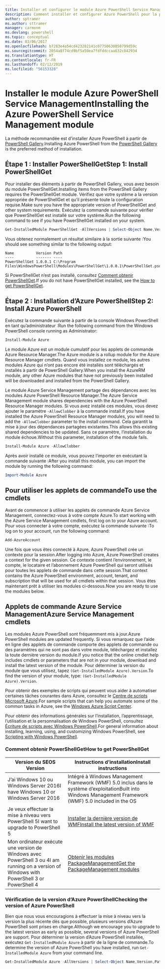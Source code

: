 ```yaml
---
title: Installer et configurer le module Azure PowerShell Service Management | Microsoft Docs
description: Comment installer et configurer Azure PowerShell pour la première utilisation.
author: sptramer
ms.author: sttramer
manager: carmonm
ms.devlang: powershell
ms.topic: conceptual
ms.date: 03/06/2017
ms.openlocfilehash: b7283e4a54cd423282141c07750630050799d59c
ms.sourcegitcommit: 2054a8f74cd9bf5a50ea7fdfddccaa632c842934
ms.translationtype: HT
ms.contentlocale: fr-FR
ms.lasthandoff: 02/12/2019
ms.locfileid: "56153328"
---
```

# <a name="installing-the-azure-powershell-service-management-module"></a><span data-ttu-id="cb5b9-103">Installer le module Azure PowerShell Service Management</span><span class="sxs-lookup"><span data-stu-id="cb5b9-103">Installing the Azure PowerShell Service Management module</span></span>

<span data-ttu-id="cb5b9-104">La méthode recommandée est d’installer Azure PowerShell à partir de [PowerShell Gallery](https://www.powershellgallery.com/).</span><span class="sxs-lookup"><span data-stu-id="cb5b9-104">Installing Azure PowerShell from the [PowerShell Gallery](https://www.powershellgallery.com/) is the preferred method of installation.</span></span>

## <a name="step-1-install-powershellget"></a><span data-ttu-id="cb5b9-105">Étape 1 : Installer PowerShellGet</span><span class="sxs-lookup"><span data-stu-id="cb5b9-105">Step 1: Install PowerShellGet</span></span>

<span data-ttu-id="cb5b9-106">Pour installer des éléments à partir de PowerShell Gallery, vous avez besoin du module PowerShellGet.</span><span class="sxs-lookup"><span data-stu-id="cb5b9-106">Installing items from the PowerShell Gallery requires the PowerShellGet module.</span></span> <span data-ttu-id="cb5b9-107">Vérifiez que votre système a la version appropriée de PowerShellGet et qu’il présente toute la configuration requise.</span><span class="sxs-lookup"><span data-stu-id="cb5b9-107">Make sure you have the appropriate version of PowerShellGet and other system requirements.</span></span> <span data-ttu-id="cb5b9-108">Exécutez la commande suivante pour vérifier que PowerShellGet est installé sur votre système.</span><span class="sxs-lookup"><span data-stu-id="cb5b9-108">Run the following command to see if you have PowerShellGet installed on your system.</span></span>

```powershell
Get-InstalledModule PowerShellGet -AllVersions | Select-Object Name,Version,Path
```

<span data-ttu-id="cb5b9-109">Vous obtenez normalement un résultat similaire à la sortie suivante :</span><span class="sxs-lookup"><span data-stu-id="cb5b9-109">You should see something similar to the following output:</span></span>

```output
Name          Version Path
----          ------- ----
PowerShellGet 1.0.0.1 C:\Program Files\WindowsPowerShell\Modules\PowerShellGet\1.0.0.1\PowerShellGet.psd1
```

<span data-ttu-id="cb5b9-110">Si PowerShellGet n’est pas installé, consultez [Comment obtenir PowerShellGet](#how-to-get-powershellget).</span><span class="sxs-lookup"><span data-stu-id="cb5b9-110">If you do not have PowerShellGet installed, see the [How to get PowerShellGet](#how-to-get-powershellget).</span></span>

## <a name="step-2-install-azure-powershell"></a><span data-ttu-id="cb5b9-111">Étape 2 : Installation d’Azure PowerShell</span><span class="sxs-lookup"><span data-stu-id="cb5b9-111">Step 2: Install Azure PowerShell</span></span>

<span data-ttu-id="cb5b9-112">Exécutez la commande suivante à partir de la console Windows PowerShell en tant qu’administrateur :</span><span class="sxs-lookup"><span data-stu-id="cb5b9-112">Run the following command from the Windows PowerShell console running as Administrator:</span></span>

```powershell
Install-Module Azure
```

<span data-ttu-id="cb5b9-113">Le module Azure est un module cumulatif pour les applets de commande Azure Resource Manager.</span><span class="sxs-lookup"><span data-stu-id="cb5b9-113">The Azure module is a rollup module for the Azure Resource Manager cmdlets.</span></span> <span data-ttu-id="cb5b9-114">Quand vous installez ce module, les autres modules Azure qui n’ont pas encore été installés sont téléchargés et installés à partir de PowerShell Gallery.</span><span class="sxs-lookup"><span data-stu-id="cb5b9-114">When you install the AzureRM module, any other Azure modules that have not previously been installed will be downloaded and installed from the PowerShell Gallery.</span></span>

<span data-ttu-id="cb5b9-115">Le module Azure Service Management partage des dépendances avec les modules Azure PowerShell Resource Manager.</span><span class="sxs-lookup"><span data-stu-id="cb5b9-115">The Azure Service Management module shares dependencies with the Azure PowerShell Resource Manager modules.</span></span> <span data-ttu-id="cb5b9-116">Si vous avez installé ces modules, vous devez ajouter le paramètre `-AllowClobber` à la commande install.</span><span class="sxs-lookup"><span data-stu-id="cb5b9-116">If you have installed the Azure PowerShell Resource Manager modules, you will need to add the `-AllowClobber` parameter to the install command.</span></span> <span data-ttu-id="cb5b9-117">Cela garantit la mise à jour des dépendances partagées existantes.</span><span class="sxs-lookup"><span data-stu-id="cb5b9-117">This allows this existing shared dependencies to be updated.</span></span> <span data-ttu-id="cb5b9-118">Sans ce paramètre, l’installation du module échoue.</span><span class="sxs-lookup"><span data-stu-id="cb5b9-118">Without this parameter, installation of the module fails.</span></span>

```powershell
Install-Module Azure -AllowClobber
```

<span data-ttu-id="cb5b9-119">Après avoir installé ce module, vous pouvez l’importer en exécutant la commande suivante :</span><span class="sxs-lookup"><span data-stu-id="cb5b9-119">After you install this module, you can import the module by running the following command:</span></span>

```powershell
Import-Module Azure
```

## <a name="to-use-the-cmdlets"></a><span data-ttu-id="cb5b9-120">Pour utiliser les applets de commande</span><span class="sxs-lookup"><span data-stu-id="cb5b9-120">To use the cmdlets</span></span>

<span data-ttu-id="cb5b9-121">Avant de commencer à utiliser les applets de commande Azure Service Management, connectez-vous à votre compte Azure.</span><span class="sxs-lookup"><span data-stu-id="cb5b9-121">To start working with the Azure Service Management cmdlets, first log on to your Azure account.</span></span> <span data-ttu-id="cb5b9-122">Pour vous connecter à votre compte, exécutez la commande suivante :</span><span class="sxs-lookup"><span data-stu-id="cb5b9-122">To log on to your account, run the following command:</span></span>

```powershell
Add-AzureAccount
```

<span data-ttu-id="cb5b9-123">Une fois que vous êtes connecté à Azure, Azure PowerShell crée un contexte pour la session.</span><span class="sxs-lookup"><span data-stu-id="cb5b9-123">After logging into Azure, Azure PowerShell creates a context for the given session.</span></span> <span data-ttu-id="cb5b9-124">Ce contexte contient l’environnement, le compte, le locataire et l’abonnement Azure PowerShell qui seront utilisés pour toutes les applets de commande dans cette session.</span><span class="sxs-lookup"><span data-stu-id="cb5b9-124">That context contains the Azure PowerShell environment, account, tenant, and subscription that will be used for all cmdlets within that session.</span></span> <span data-ttu-id="cb5b9-125">Vous êtes maintenant prêt à utiliser les modules ci-dessous.</span><span class="sxs-lookup"><span data-stu-id="cb5b9-125">Now you are ready to use the modules below.</span></span>

## <a name="azure-service-management-cmdlets"></a><span data-ttu-id="cb5b9-126">Applets de commande Azure Service Management</span><span class="sxs-lookup"><span data-stu-id="cb5b9-126">Azure Service Management cmdlets</span></span>

<span data-ttu-id="cb5b9-127">Les modules Azure PowerShell sont fréquemment mis à jour.</span><span class="sxs-lookup"><span data-stu-id="cb5b9-127">Azure PowerShell modules are updated frequently.</span></span> <span data-ttu-id="cb5b9-128">Si vous remarquez que l’aide en ligne des applets de commande comporte des applets de commande ou des paramètres qui ne sont pas dans votre module, téléchargez et installez la toute dernière version du module.</span><span class="sxs-lookup"><span data-stu-id="cb5b9-128">If you notice that the online cmdlet help includes cmdlets or parameters that are not in your module, download and install the latest version of the module.</span></span> <span data-ttu-id="cb5b9-129">Pour déterminer la version du module que vous utilisez, tapez `(Get-InstalledModule Azure).Version`.</span><span class="sxs-lookup"><span data-stu-id="cb5b9-129">To find the version of your module, type: `(Get-InstalledModule Azure).Version`.</span></span>

<span data-ttu-id="cb5b9-130">Pour obtenir des exemples de scripts qui peuvent vous aider à automatiser certaines tâches courantes dans Azure, consultez le [Centre de scripts Microsoft Azure](http://www.windowsazure.com/documentation/scripts/).</span><span class="sxs-lookup"><span data-stu-id="cb5b9-130">For sample scripts that can help you automate some of the common tasks in Azure, see the [Windows Azure Script Center](http://www.windowsazure.com/documentation/scripts/).</span></span>

<span data-ttu-id="cb5b9-131">Pour obtenir des informations générales sur l’installation, l’apprentissage, l’utilisation et la personnalisation de Windows PowerShell, consultez [Écriture de scripts avec Windows PowerShell](http://go.microsoft.com/fwlink/p/?linkid=320210).</span><span class="sxs-lookup"><span data-stu-id="cb5b9-131">For general information about installing, learning, using, and customizing Windows PowerShell, see [Scripting with Windows PowerShell](http://go.microsoft.com/fwlink/p/?linkid=320210).</span></span>

### <a name="how-to-get-powershellget"></a><span data-ttu-id="cb5b9-132">Comment obtenir PowerShellGet</span><span class="sxs-lookup"><span data-stu-id="cb5b9-132">How to get PowerShellGet</span></span>

|<span data-ttu-id="cb5b9-133">Version du SE</span><span class="sxs-lookup"><span data-stu-id="cb5b9-133">OS Version</span></span>|<span data-ttu-id="cb5b9-134">Instructions d’installation</span><span class="sxs-lookup"><span data-stu-id="cb5b9-134">Install instructions</span></span>|
|---|---|
|<span data-ttu-id="cb5b9-135">J’ai Windows 10 ou Windows Server 2016</span><span class="sxs-lookup"><span data-stu-id="cb5b9-135">I have Windows 10 or Windows Server 2016</span></span>|<span data-ttu-id="cb5b9-136">Intégré à Windows Management Framework (WMF) 5.0 inclus dans le système d’exploitation</span><span class="sxs-lookup"><span data-stu-id="cb5b9-136">Built into Windows Management Framework (WMF) 5.0 included in the OS</span></span>|
|<span data-ttu-id="cb5b9-137">Je veux effectuer la mise à niveau vers PowerShell 5</span><span class="sxs-lookup"><span data-stu-id="cb5b9-137">I want to upgrade to PowerShell 5</span></span>|[<span data-ttu-id="cb5b9-138">Installer la dernière version de WMF</span><span class="sxs-lookup"><span data-stu-id="cb5b9-138">Install the latest version of WMF</span></span>](https://www.microsoft.com/en-us/download/details.aspx?id=54616)|
|<span data-ttu-id="cb5b9-139">Mon ordinateur exécute une version de Windows avec PowerShell 3 ou 4</span><span class="sxs-lookup"><span data-stu-id="cb5b9-139">I am running on a version of Windows with PowerShell 3 or PowerShell 4</span></span>|[<span data-ttu-id="cb5b9-140">Obtenir les modules PackageManagement</span><span class="sxs-lookup"><span data-stu-id="cb5b9-140">Get the PackageManagement modules</span></span>](http://go.microsoft.com/fwlink/?LinkID=746217)|

<div id="helpmechoose"/>

### <a name="checking-the-version-of-azure-powershell"></a><span data-ttu-id="cb5b9-141">Vérification de la version d’Azure PowerShell</span><span class="sxs-lookup"><span data-stu-id="cb5b9-141">Checking the version of Azure PowerShell</span></span>

<span data-ttu-id="cb5b9-142">Bien que nous vous encouragions à effectuer la mise à niveau vers la version la plus récente dès que possible, plusieurs versions d’Azure PowerShell sont prises en charge.</span><span class="sxs-lookup"><span data-stu-id="cb5b9-142">Although we encourage you to upgrade to the latest version as early as possible, several versions of Azure PowerShell are support.</span></span> <span data-ttu-id="cb5b9-143">Pour déterminer la version d’Azure PowerShell installée, exécutez `Get-InstalledModule Azure` à partir de la ligne de commande.</span><span class="sxs-lookup"><span data-stu-id="cb5b9-143">To determine the version of Azure PowerShell you have installed, run `Get-InstalledModule Azure` from your command line.</span></span>

```powershell
Get-InstalledModule Azure -AllVersions | Select-Object Name,Version,Path
```
